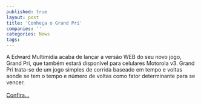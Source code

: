 ```yaml
---
published: true
layout: post
title: 'Conheça o Grand Pri'
companies: ''
categories: News
tags: 
---
```

A Edward Multim&iacute;dia acaba de lan&ccedil;ar a vers&atilde;o WEB do seu novo jogo, Grand Pri, que tamb&eacute;m estar&aacute; dispon&iacute;vel para celulares Motorola v3. Grand Pri trata-se de um jogo simples de corrida baseado em tempo e voltas aonde se tem o tempo e n&uacute;mero de voltas como fator determinante para se vencer.<br /><br /><a href="{{ site.baseurl }}/index.php?p=c&amp;id=450">Confira...</a>
